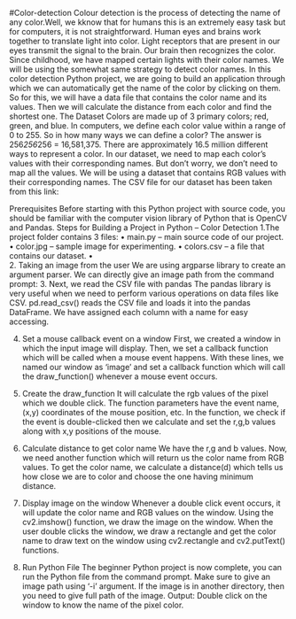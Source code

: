 #Color-detection
Colour detection is the process of detecting the name of any color.Well, we kknow that for humans this is an extremely easy task but for computers, it is not straightforward. Human eyes and brains work together to translate light into color. Light receptors that are present in our eyes transmit the signal to the brain. Our brain then recognizes the color. Since childhood, we have mapped certain lights with their color names. We will be using the somewhat same strategy to detect color names.
    In this color detection Python project, we are going to build an application through which we can automatically get the name of the color by clicking on them. So for this, we will have a data file that contains the color name and its values. Then we will calculate the distance from each color and find the shortest one.
  The Dataset
Colors are made up of 3 primary colors; red, green, and blue. In computers, we define each color value within a range of 0 to 255. So in how many ways we can define a color? The answer is 256*256*256 = 16,581,375. There are approximately 16.5 million different ways to represent a color. In our dataset, we need to map each color’s values with their corresponding names. But don’t worry, we don’t need to map all the values. We will be using a dataset that contains RGB values with their corresponding names. The CSV file for our dataset has been taken from this link:

Prerequisites
Before starting with this Python project with source code, you should be familiar with the computer vision library of Python that is OpenCV and Pandas.
Steps for Building a Project in Python – Color Detection
1.The project folder contains 3 files:
•	main.py – main source code of our project.
•	color.jpg – sample image for experimenting.
•	colors.csv – a file that contains our dataset.
•	
2. Taking an image from the user
We are using argparse library to create an argument parser. We can directly give an image path from the command prompt:
3. Next, we read the CSV file with pandas
The pandas library is very useful when we need to perform various operations on data files like CSV. pd.read_csv() reads the CSV file and loads it into the pandas DataFrame. We have assigned each column with a name for easy accessing.

4. Set a mouse callback event on a window
First, we created a window in which the input image will display. Then, we set a callback function which will be called when a mouse event happens.
With these lines, we named our window as ‘image’ and set a callback function which will call the draw_function() whenever a mouse event occurs.

5. Create the draw_function
It will calculate the rgb values of the pixel which we double click. The function parameters have the event name, (x,y) coordinates of the mouse position, etc. In the function, we check if the event is double-clicked then we calculate and set the r,g,b values along with x,y positions of the mouse.
6. Calculate distance to get color name
We have the r,g and b values. Now, we need another function which will return us the color name from RGB values. To get the color name, we calculate a distance(d) which tells us how close we are to color and choose the one having minimum distance.
7. Display image on the window
Whenever a double click event occurs, it will update the color name and RGB values on the window.
Using the cv2.imshow() function, we draw the image on the window. When the user double clicks the window, we draw a rectangle and get the color name to draw text on the window using cv2.rectangle and cv2.putText() functions.

8. Run Python File
The beginner Python project is now complete, you can run the Python file from the command prompt. Make sure to give an image path using ‘-i’ argument. If the image is in another directory, then you need to give full path of the image.
Output:
Double click on the window to know the name of the pixel color.
 




